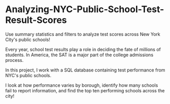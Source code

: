 # Analyzing-NYC-Public-School-Test-Result-Scores
Use summary statistics and filters to analyze test scores across New York City's public schools!

Every year, school test results play a role in deciding the fate of millions of students. In America, the SAT is a major part of the college admissions process.

In this project, I work with a SQL database containing test performance from NYC's public schools.

I look at how performance varies by borough, identify how many schools fail to report information, and find the top ten performing schools across the city!
